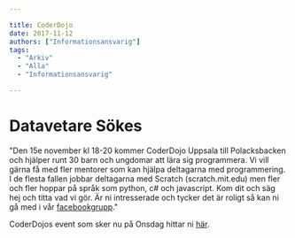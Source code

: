 ```yaml
---

title: CoderDojo
date: 2017-11-12
authors: ["Informationsansvarig"]
tags:
  - "Arkiv"
  - "Alla"
  - "Informationsansvarig"

---
```


**Datavetare Sökes**
==========================================================================

"Den 15e november kl 18-20 kommer CoderDojo Uppsala till Polacksbacken och hjälper runt 30 barn och ungdomar att lära sig programmera. Vi vill gärna få med fler mentorer som kan hjälpa deltagarna med programmering.
I de flesta fallen jobbar deltagarna med Scratch (scratch.mit.edu) men fler och fler hoppar på språk som python, c# och javascript.
Kom dit och säg hej och titta vad vi gör. 
Är ni intresserade och tycker det är roligt så kan ni gå med i vår [facebookgrupp](https://www.facebook.com/groups/CoderDojoUppsala/)."

CoderDojos event som sker nu på Onsdag hittar ni [här](https://www.facebook.com/events/1955136354753820/).